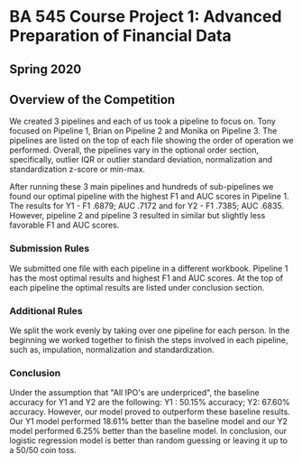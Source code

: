 # BA 545 Course Project 1: Advanced Preparation of Financial Data
## Spring 2020

## Overview of the Competition

We created 3 pipelines and each of us took a pipeline to focus on. Tony focused on Pipeline 1, Brian on Pipeline 2 and Monika on Pipeline 3. The pipelines are listed on the top of each file showing the order of operation we performed. Overall, the pipelines vary in the optional order section, specifically, outlier IQR or outlier standard deviation, normalization and standardization z-score or min-max. 

After running these 3 main pipelines and hundreds of sub-pipelines we found our optimal pipeline with the highest F1 and AUC scores in Pipeline 1. The results for Y1 - F1 .6879; AUC .7172 and for Y2 - F1 .7385; AUC .6835. However, pipeline 2 and pipeline 3 resulted in similar but slightly less favorable F1 and AUC scores. 

### Submission Rules
We submitted one file with each pipeline in a different workbook. Pipeline 1 has the most optimal results and highest F1 and AUC scores. At the top of each pipeline the optimal results are listed under conclusion section. 

### Additional Rules
We split the work evenly by taking over one pipeline for each person. In the beginning we worked together to finish the steps involved in each pipeline, such as, impulation, normalization and standardization. 

### Conclusion
Under the assumption that "All IPO's are underpriced", the baseline accuracy for Y1 and Y2 are the following: Y1 : 50.15% accuracy; Y2: 67.60% accuracy. However, our model proved to outperform these baseline results. Our Y1 model performed 18.61% better than the baseline model and our Y2 model performed 6.25% better than the baseline model. In conclusion, our logistic regression model is better than random guessing or leaving it up to a 50/50 coin toss.